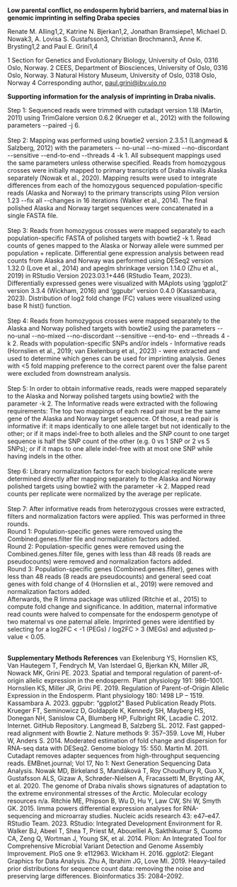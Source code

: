 <b>Low parental conflict, no endosperm hybrid barriers, and maternal bias in genomic imprinting in selfing Draba species</b>


Renate M. Alling1,2, Katrine N. Bjerkan1,2, Jonathan Bramsiepe1, Michael D. Nowak3, A. Lovisa S. Gustafsson3, Christian Brochmann3, Anne K. Brysting1,2 and Paul E. Grini1,4

1 Section for Genetics and Evolutionary Biology, University of Oslo, 0316 Oslo, Norway. 
2 CEES, Department of Biosciences, University of Oslo, 0316 Oslo, Norway. 
3 Natural History Museum, University of Oslo, 0318 Oslo, Norway
4 Corresponding author, paul.grini@ibv.uio.no


<b>Supporting information for the analysis of imprinting in Draba nivalis. </b>

Step 1: Sequenced reads were trimmed with cutadapt version 1.18 (Martin, 2011) using TrimGalore version 0.6.2 (Krueger et al., 2012) with the following parameters --paired -j 6.
<br><br>Step 2: Mapping was performed using bowtie2 version 2.3.5.1 (Langmead & Salzberg, 2012) with the parameters -- no-unal --no-mixed --no-discordant --sensitive --end-to-end --threads 4 -k 1. All subsequent mappings used the same parameters unless otherwise specified. Reads from homozygous crosses were initially mapped to primary transcripts of Draba nivalis Alaska separately (Nowak et al., 2020). Mapping results were used to integrate differences from each of the homozygous sequenced population-specific reads (Alaska and Norway) to the primary transcripts using Pilon version 1.23 --fix all --changes in 16 iterations (Walker et al., 2014). The final polished Alaska and Norway target sequences were concatenated in a single FASTA file.
<br><br>Step 3: Reads from homozygous crosses were mapped separately to each population-specific FASTA of polished targets with bowtie2 -k 1. Read counts of genes mapped to the Alaska or Norway allele were summed per population + replicate. Differential gene expression analysis between read counts from Alaska and Norway was performed using DESeq2 version 1.32.0 (Love et al., 2014) and apeglm shrinkage version 1.14.0 (Zhu et al., 2019) in RStudio Version 2023.03.1+446 (RStudio Team, 2023). Differentially expressed genes were visualized with MAplots using ‘ggplot2’ version 3.3.4 (Wickham, 2016) and ‘ggpubr’ version 0.4.0 (Kassambara, 2023). Distribution of log2 fold change (FC) values were visualized using base R hist() function. 
<br><br>Step 4: Reads from homozygous crosses were mapped separately to the Alaska and Norway polished targets with bowtie2 using the parameters --no-unal --no-mixed --no-discordant --sensitive --end-to- end --threads 4 -k 2. Reads with population-specific SNPs and/or indels - Informative reads (Hornslien et al., 2019; van Ekelenburg et al., 2023) - were extracted and used to determine which genes can be used for imprinting analysis. Genes with <5 fold mapping preference to the correct parent over the false parent were excluded from downstream analysis. 
<br><br>Step 5: In order to obtain informative reads, reads were mapped separately to the Alaska and Norway polished targets using bowtie2 with the parameter -k 2. The Informative reads were extracted with the following requirements: The top two mappings of each read pair must be the same gene of the Alaska and Norway target sequence. Of those, a read pair is informative if: it maps identically to one allele target but not identically to the other; or if it maps indel-free to both alleles and the SNP count to one target sequence is half the SNP count of the other (e.g. 0 vs 1 SNP or 2 vs 5 SNPs); or if it maps to one allele indel-free with at most one SNP while having indels in the other.
<br><br>Step 6: Library normalization factors for each biological replicate were determined directly after mapping separately to the Alaska and Norway polished targets using bowtie2 with the parameter -k 2. Mapped read counts per replicate were normalized by the average per replicate.
<br><br>Step 7: After informative reads from heterozygous crosses were extracted, filters and normalization factors were applied. This was performed in three rounds.
<br>Round 1: Population-specific genes were removed using the Combined.genes.filter file and normalization factors added.
<br>Round 2: Population-specific genes were removed using the Combined.genes.filter file, genes with less than 48 reads (8 reads are pseudocounts) were removed and normalization factors added.
<br>Round 3: Population-specific genes (Combined.genes.filter), genes with less than 48 reads (8 reads are pseudocounts) and general seed coat genes with fold change of 4 (Hornslien et al., 2019) were removed and normalization factors added.
<br>Afterwards, the R limma package was utilized (Ritchie et al., 2015) to compute fold change and significance. In addition, maternal informative read counts were halved to compensate for the endosperm genotype of two maternal vs one paternal allele. Imprinted genes were identified by selecting for a log2FC < -1 (PEGs) / log2FC > 3 (MEGs) and adjusted p-value < 0.05.


<br>
<b>Supplementary Methods References</b>
van Ekelenburg YS, Hornslien KS, Van Hautegem T, Fendrych M, Van Isterdael G, Bjerkan KN, Miller JR, Nowack MK, Grini PE. 2023. Spatial and temporal regulation of parent-of-origin allelic expression in the endosperm. Plant physiology 191: 986–1001.
Hornslien KS, Miller JR, Grini PE. 2019. Regulation of Parent-of-Origin Allelic Expression in the Endosperm. Plant physiology 180: 1498 LP – 1519.
Kassambara A. 2023. ggpubr: “ggplot2” Based Publication Ready Plots.
Krueger FT, Seminowicz D, Goldapple K, Kennedy SH, Mayberg HS, Donegan NH, Sanislow CA, Blumberg HP, Fulbright RK, Lacadie C. 2012. Internet. GitHub Repository.
Langmead B, Salzberg SL. 2012. Fast gapped-read alignment with Bowtie 2. Nature methods 9: 357–359.
Love MI, Huber W, Anders S. 2014. Moderated estimation of fold change and dispersion for RNA-seq data with DESeq2. Genome biology 15: 550.
Martin M. 2011. Cutadapt removes adapter sequences from high-throughput sequencing reads. EMBnet.journal; Vol 17, No 1: Next Generation Sequencing Data Analysis.
Nowak MD, Birkeland S, Mandáková T, Roy Choudhury R, Guo X, Gustafsson ALS, Gizaw A, Schrøder-Nielsen A, Fracassetti M, Brysting AK, et al. 2020. The genome of Draba nivalis shows signatures of adaptation to the extreme environmental stresses of the Arctic. Molecular ecology resources n/a.
Ritchie ME, Phipson B, Wu D, Hu Y, Law CW, Shi W, Smyth GK. 2015. limma powers differential expression analyses for RNA-sequencing and microarray studies. Nucleic acids research 43: e47–e47.
RStudio Team. 2023. RStudio: Integrated Development Environment for R.
Walker BJ, Abeel T, Shea T, Priest M, Abouelliel A, Sakthikumar S, Cuomo CA, Zeng Q, Wortman J, Young SK, et al. 2014. Pilon: An Integrated Tool for Comprehensive Microbial Variant Detection and Genome Assembly Improvement. PloS one 9: e112963.
Wickham H. 2016. ggplot2: Elegant Graphics for Data Analysis.
Zhu A, Ibrahim JG, Love MI. 2019. Heavy-tailed prior distributions for sequence count data: removing the noise and preserving large differences. Bioinformatics  35: 2084–2092.

